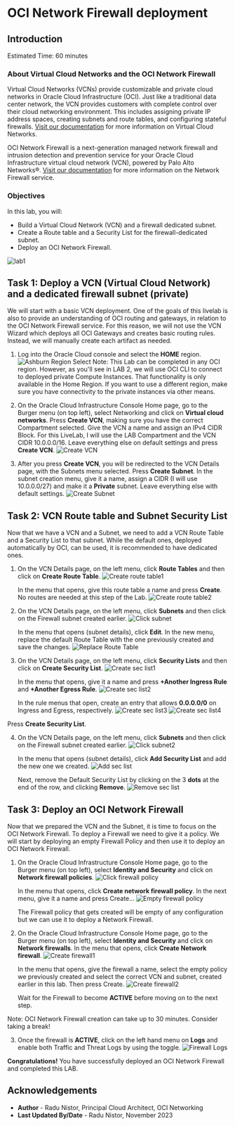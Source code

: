 # OCI Network Firewall deployment

## Introduction

Estimated Time: 60 minutes

### About Virtual Cloud Networks and the OCI Network Firewall

Virtual Cloud Networks (VCNs) provide customizable and private cloud networks in Oracle Cloud Infrastructure (OCI). Just like a traditional data center network, the VCN provides customers with complete control over their cloud networking environment. This includes assigning private IP address spaces, creating subnets and route tables, and configuring stateful firewalls. [Visit our documentation](https://docs.oracle.com/en-us/iaas/Content/Network/Tasks/Overview_of_VCNs_and_Subnets.htm) for more information on Virtual Cloud Networks.

OCI Network Firewall is a next-generation managed network firewall and intrusion detection and prevention service for your Oracle Cloud Infrastructure virtual cloud network (VCN), powered by Palo Alto Networks®. [Visit our documentation](https://docs.oracle.com/en-us/iaas/Content/network-firewall/home.htm) for more information on the Network Firewall service.

### Objectives

In this lab, you will:

* Build a Virtual Cloud Network (VCN) and a firewall dedicated subnet.
* Create a Route table and a Security List for the firewall-dedicated subnet.
* Deploy an OCI Network Firewall.

![lab1](images/lab1.png)

## Task 1: Deploy a VCN (Virtual Cloud Network) and a dedicated firewall subnet (private)

We will start with a basic VCN deployment. One of the goals of this livelab is also to provide an understanding of OCI routing and gateways, in relation to the OCI Network Firewall service. For this reason, we will not use the VCN Wizard which deploys all OCI Gateways and creates basic routing rules. Instead, we will manually create each artifact as needed.

1. Log into the Oracle Cloud console and select the **HOME** region.
  ![Ashburn Region Select](images/home.png)
  Note: This Lab can be completed in any OCI region. However, as you'll see in LAB 2, we will use OCI CLI to connect to deployed private Compute Instances. That functionality is only available in the Home Region. If you want to use a different region, make sure you have connectivity to the private instances via other means.

2. On the Oracle Cloud Infrastructure Console Home page, go to the Burger menu (on top left), select Networking and click on **Virtual cloud networks**. Press **Create VCN**, making sure you have the correct Compartment selected. Give the VCN a name and assign an IPv4 CIDR Block. For this LiveLab, I will use the LAB Compartment and the VCN CIDR 10.0.0.0/16. Leave everything else on default settings and press **Create VCN**.
  ![Create VCN](images/createvcn.png)
  
3. After you press **Create VCN**, you will be redirected to the VCN Details page, with the Subnets menu selected. Press **Create Subnet**. In the subnet creation menu, give it a name, assign a CIDR (I will use 10.0.0.0/27) and make it a **Private** subnet. Leave everything else with default settings.
  ![Create Subnet](images/createsubnet.png)

## Task 2: VCN Route table and Subnet Security List

  Now that we have a VCN and a Subnet, we need to add a VCN Route Table and a Security List to that subnet. While the default ones, deployed automatically by OCI, can be used, it is recommended to have dedicated ones.

1. On the VCN Details page, on the left menu, click **Route Tables** and then click on **Create Route Table**.
  ![Create route table1](images/creatert1.png)

   In the menu that opens, give this route table a name and press **Create**. No routes are needed at this step of the Lab.
  ![Create route table2](images/creatert2.png)

2. On the VCN Details page, on the left menu, click **Subnets** and then click on the Firewall subnet created earlier.
  ![Click subnet](images/clicksubnet.png)

   In the menu that opens (subnet details), click **Edit**. In the new menu, replace the default Route Table with the one previously created and save the changes.
  ![Replace Route Table](images/subnetrt.png)

3. On the VCN Details page, on the left menu, click **Security Lists** and then click on **Create Security List**.
  ![Create sec list1](images/createsl.png)

   In the menu that opens, give it a name and press **+Another Ingress Rule** and **+Another Egress Rule**.
  ![Create sec list2](images/addrule1.png)

   In the rule menus that open, create an entry that allows **0.0.0.0/0** on Ingress and Egress, respectively. 
  ![Create sec list3](images/ingressrule.png)
  ![Create sec list4](images/egressrule.png)
  
  Press **Create Security List**. 

4. On the VCN Details page, on the left menu, click **Subnets** and then click on the Firewall subnet created earlier.
  ![Click subnet2](images/clicksubnet.png)

   In the menu that opens (subnet details), click **Add Security List** and add the new one we created.
  ![Add sec list](images/addsl.png)

   Next, remove the Default Security List by clicking on the 3 **dots** at the end of the row, and clicking **Remove**.
  ![Remove sec list](images/removesl.png)

## Task 3: Deploy an OCI Network Firewall

  Now that we prepared the VCN and the Subnet, it is time to focus on the OCI Network Firewall. To deploy a Firewall we need to give it a policy. We will start by deploying an empty Firewall Policy and then use it to deploy an OCI Network Firewall.

1. On the Oracle Cloud Infrastructure Console Home page, go to the Burger menu (on top left), select **Identity and Security** and click on **Network firewall policies**.
  ![Click firewall policy](images/clickpol.png)

   In the menu that opens, click **Create network firewall policy**. In the next menu, give it a name and press Create...
  ![Empty firewall policy](images/polempty.png)

   The Firewall policy that gets created will be empty of any configuration but we can use it to deploy a Network Firewall.

2. On the Oracle Cloud Infrastructure Console Home page, go to the Burger menu (on top left), select **Identity and Security** and click on **Network firewalls**. In the menu that opens, click **Create Network firewall**.
  ![Create firewall1](images/createfw1.png)

   In the menu that opens, give the firewall a name, select the empty policy we previously created and select the correct VCN and subnet, created earlier in this lab. Then press Create.
  ![Create firewall2](images/createfw2.png)

   Wait for the Firewall to become **ACTIVE** before moving on to the next step.

  Note: OCI Network Firewall creation can take up to 30 minutes. Consider taking a break!

3. Once the firewall is **ACTIVE**, click on the left hand menu on **Logs** and enable both Traffic and Threat Logs by using the toggle.
  ![Firewall Logs](images/fwlogs.png)

**Congratulations!** You have successfully deployed an OCI Network Firewall and completed this LAB.

## Acknowledgements

* **Author** - Radu Nistor, Principal Cloud Architect, OCI Networking
* **Last Updated By/Date** - Radu Nistor, November 2023
